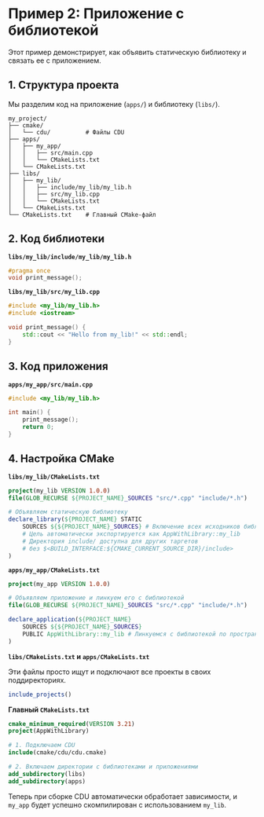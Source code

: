 # Пример 2: Приложение с библиотекой

Этот пример демонстрирует, как объявить статическую библиотеку и связать ее с приложением.

## 1. Структура проекта

Мы разделим код на приложение (`apps/`) и библиотеку (`libs/`).

```
my_project/
├── cmake/
│   └── cdu/          # Файлы CDU
├── apps/
│   ├── my_app/
│   │   ├── src/main.cpp
│   │   └── CMakeLists.txt
│   └── CMakeLists.txt
├── libs/
│   ├── my_lib/
│   │   ├── include/my_lib/my_lib.h
│   │   ├── src/my_lib.cpp
│   │   └── CMakeLists.txt
│   └── CMakeLists.txt
└── CMakeLists.txt    # Главный CMake-файл
```

## 2. Код библиотеки

**`libs/my_lib/include/my_lib/my_lib.h`**
```cpp
#pragma once
void print_message();
```

**`libs/my_lib/src/my_lib.cpp`**
```cpp
#include <my_lib/my_lib.h>
#include <iostream>

void print_message() {
    std::cout << "Hello from my_lib!" << std::endl;
}
```

## 3. Код приложения

**`apps/my_app/src/main.cpp`**
```cpp
#include <my_lib/my_lib.h>

int main() {
    print_message();
    return 0;
}
```

## 4. Настройка CMake

**`libs/my_lib/CMakeLists.txt`**
```cmake
project(my_lib VERSION 1.0.0)
file(GLOB_RECURSE ${PROJECT_NAME}_SOURCES "src/*.cpp" "include/*.h")

# Объявляем статическую библиотеку
declare_library(${PROJECT_NAME} STATIC
    SOURCES ${${PROJECT_NAME}_SOURCES} # Включение всех исходников библиотеки (важно)
    # Цель автоматически экспортируется как AppWithLibrary::my_lib
    # Директория include/ доступна для других таргетов
    # без $<BUILD_INTERFACE:${CMAKE_CURRENT_SOURCE_DIR}/include>
)
```

**`apps/my_app/CMakeLists.txt`**
```cmake
project(my_app VERSION 1.0.0)

# Объявляем приложение и линкуем его с библиотекой
file(GLOB_RECURSE ${PROJECT_NAME}_SOURCES "src/*.cpp" "include/*.h")

declare_application(${PROJECT_NAME}
    SOURCES ${${PROJECT_NAME}_SOURCES}
    PUBLIC AppWithLibrary::my_lib # Линкуемся с библиотекой по пространству имён.
)
```

**`libs/CMakeLists.txt` и `apps/CMakeLists.txt`**

Эти файлы просто ищут и подключают все проекты в своих поддиректориях.
```cmake
include_projects()
```

**Главный `CMakeLists.txt`**
```cmake
cmake_minimum_required(VERSION 3.21)
project(AppWithLibrary)

# 1. Подключаем CDU
include(cmake/cdu/cdu.cmake)

# 2. Включаем директории с библиотеками и приложениями
add_subdirectory(libs)
add_subdirectory(apps)
```

Теперь при сборке CDU автоматически обработает зависимости, и `my_app` будет успешно скомпилирован с использованием `my_lib`.
